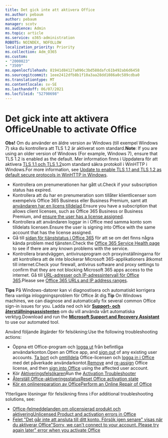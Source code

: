 ```yaml
---
title: Det gick inte att aktivera Office
ms.author: pebaum
author: pebaum
manager: scotv
ms.audience: Admin
ms.topic: article
ms.service: o365-administration
ROBOTS: NOINDEX, NOFOLLOW
localization_priority: Priority
ms.collection: Adm_O365
ms.custom:
- "2000023"
- "3509"
ms.openlocfilehash: 81941d84127a096c3bd588dafc61b492ab6d6458
ms.sourcegitcommit: 1eee2412dfb8b1f10a3aa28dd1086a0c589cdba0
ms.translationtype: MT
ms.contentlocale: sv-SE
ms.lasthandoff: 06/07/2021
ms.locfileid: "52798698"
---
```

# <a name="unable-to-activate-office"></a><span data-ttu-id="8772a-102">Det gick inte att aktivera Office</span><span class="sxs-lookup"><span data-stu-id="8772a-102">Unable to activate Office</span></span>

<span data-ttu-id="8772a-103">**Obs!** Om du använder en äldre version av Windows (till exempel Windows 7) ska du kontrollera att TLS 1.2 är aktiverat som standard.</span><span class="sxs-lookup"><span data-stu-id="8772a-103">**Note**: If you are using an older version of Windows (For example, Windows 7), ensure that TLS 1.2 is enabled as the default.</span></span> <span data-ttu-id="8772a-104">Mer information finns i Uppdatera för att aktivera [TLS 1.1 och TLS 1.2](https://support.microsoft.com/topic/update-to-enable-tls-1-1-and-tls-1-2-as-default-secure-protocols-in-winhttp-in-windows-c4bd73d2-31d7-761e-0178-11268bb10392)som standard säkra protokoll i WinHTTP i Windows.</span><span class="sxs-lookup"><span data-stu-id="8772a-104">For more information, see [Update to enable TLS 1.1 and TLS 1.2 as default secure protocols in WinHTTP in Windows](https://support.microsoft.com/topic/update-to-enable-tls-1-1-and-tls-1-2-as-default-secure-protocols-in-winhttp-in-windows-c4bd73d2-31d7-761e-0178-11268bb10392).</span></span>

- <span data-ttu-id="8772a-105">Kontrollera om prenumerationen har gått ut.</span><span class="sxs-lookup"><span data-stu-id="8772a-105">Check if your subscription status has expired.</span></span>
- <span data-ttu-id="8772a-106">Kontrollera att du har en prenumeration som tillåter klientlicenser som exempelvis Office 365 Business eller Business Premium, samt att [användaren har en licens tilldelad](/microsoft-365/admin/manage/assign-licenses-to-users).</span><span class="sxs-lookup"><span data-stu-id="8772a-106">Ensure you have a subscription that allows client licenses, such as Office 365 Business or Business Premium, and [ensure the user has a license assigned](/microsoft-365/admin/manage/assign-licenses-to-users).</span></span>
- <span data-ttu-id="8772a-107">Kontrollera att användaren loggar in i Office med samma konto som tilldelats licensen.</span><span class="sxs-lookup"><span data-stu-id="8772a-107">Ensure the user is signing into Office with the same account that has the license assigned.</span></span>
- <span data-ttu-id="8772a-108">Gå till [sidan för tjänststatus i Office 365](/office365/enterprise/view-service-health) för att se om det finns några kända problem med tjänsten.</span><span class="sxs-lookup"><span data-stu-id="8772a-108">Check the [Office 365 Service Health page](/office365/enterprise/view-service-health) to see if there are any known problems with the service.</span></span>
- <span data-ttu-id="8772a-109">Kontrollera brandväggen, antivirusprogram och proxyinställningarna för att kontrollera att de inte blockerar Microsoft 365-applikationers åtkomst till internet.</span><span class="sxs-lookup"><span data-stu-id="8772a-109">Check your firewall, antivirus software and proxy settings to confirm that they are not blocking Microsoft 365 apps access to the internet.</span></span> <span data-ttu-id="8772a-110">Gå till [URL-adresser och IP-adressintervall för Office 365](/office365/enterprise/urls-and-ip-address-ranges "URL-adresser och IP-adressintervall för Office 365").</span><span class="sxs-lookup"><span data-stu-id="8772a-110">Please see [Office 365 URLs and IP address ranges](/office365/enterprise/urls-and-ip-address-ranges "Office 365 URLs and IP address ranges").</span></span>

<span data-ttu-id="8772a-111">**Tips** På Windows-datorer kan vi diagnostisera och automatiskt korrigera flera vanliga inloggningsproblem för Office åt dig.</span><span class="sxs-lookup"><span data-stu-id="8772a-111">**Tip** On Windows machines, we can diagnose and automatically fix several common Office sign-in issues for you.</span></span> <span data-ttu-id="8772a-112">Ladda ned och kör **[Support- och återställningsassistenten](https://aka.ms/SaRA-OfficeSignInScenario)** om du vill använda vårt automatiska verktyg.</span><span class="sxs-lookup"><span data-stu-id="8772a-112">Download and run the  **[Microsoft Support and Recovery Assistant](https://aka.ms/SaRA-OfficeSignInScenario)** to use our automated tool.</span></span>

<span data-ttu-id="8772a-113">Använd följande åtgärder för felsökning:</span><span class="sxs-lookup"><span data-stu-id="8772a-113">Use the following troubleshooting actions:</span></span>

- <span data-ttu-id="8772a-114">Öppna ett Office-program och [logga ut](https://support.office.com/article/5a20dc11-47e9-4b6f-945d-478cb6d92071) från befintliga användarkonton.</span><span class="sxs-lookup"><span data-stu-id="8772a-114">Open an Office app, and [sign out](https://support.office.com/article/5a20dc11-47e9-4b6f-945d-478cb6d92071) of any existing user accounts.</span></span> <span data-ttu-id="8772a-115">[Ta bort](/microsoft-365/admin/manage/remove-licenses-from-users) och [omtilldela](/microsoft-365/admin/manage/assign-licenses-to-users) Office-licensen och [logga in i Office](https://support.office.com/article/628ea040-f265-49de-b986-be09c3ebf8a9) med det påverkade användarkontot.</span><span class="sxs-lookup"><span data-stu-id="8772a-115">[Remove](/microsoft-365/admin/manage/remove-licenses-from-users) and [re-assign](/microsoft-365/admin/manage/assign-licenses-to-users) Office license, and then [sign into Office](https://support.office.com/article/628ea040-f265-49de-b986-be09c3ebf8a9) using the affected user account.</span></span>
- <span data-ttu-id="8772a-116">Kör [Aktiveringsfelsökaren](https://aka.ms/SARA-OfficeActivation-Alchemy)</span><span class="sxs-lookup"><span data-stu-id="8772a-116">Run the [Activation Troubleshooter](https://aka.ms/SARA-OfficeActivation-Alchemy)</span></span>
- [<span data-ttu-id="8772a-117">Återställ Office-aktiveringsstatus</span><span class="sxs-lookup"><span data-stu-id="8772a-117">Reset Office activation state</span></span>](/office365/troubleshoot/activation/reset-office-365-proplus-activation-state "Återställ Office-aktiveringsstatus")
- [<span data-ttu-id="8772a-118">Kör en onlinereparation av Office</span><span class="sxs-lookup"><span data-stu-id="8772a-118">Perform an Online Repair of Office</span></span>](https://support.office.com/Article/7821d4b6-7c1d-4205-aa0e-a6b40c5bb88b?wt.mc_id=Alchemy_ClientDIA)

<span data-ttu-id="8772a-119">Ytterligare lösningar för felsökning finns i:</span><span class="sxs-lookup"><span data-stu-id="8772a-119">For additional troubleshooting solutions, see:</span></span>  

- [<span data-ttu-id="8772a-120">Office-felmeddelanden om olicensierad produkt och aktivering</span><span class="sxs-lookup"><span data-stu-id="8772a-120">Unlicensed Product and activation errors in Office</span></span>](https://support.office.com/Article/0d23d3c0-c19c-4b2f-9845-5344fedc4380?wt.mc_id=Alchemy_ClientDIA)
- [<span data-ttu-id="8772a-121">Felet "Det går inte att ansluta till ditt konto. Försök igen senare" visas när du aktiverar Office</span><span class="sxs-lookup"><span data-stu-id="8772a-121">"Sorry, we can't connect to your account. Please try again later" error when you activate Office</span></span>](/office/troubleshoot/activation-installation/issue-when-activate-office-from-office-365)
